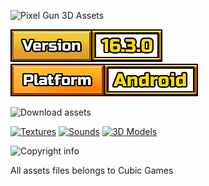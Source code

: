![Pixel Gun 3D Assets](https://i.imgur.com/ns9ZYxP.png)

[![Version: 16.3.0](/_media/info_version.png)]()
![Platform: Android](/_media/info_platform.png)

![Download assets](/_media/title_download.png)

[![Textures](/_media/btn_texture.png)](Extracted/Texture2D)
[![Sounds](/_media/btn_audio.png)](Extracted/AudioClip)
[![3D Models](/_media/btn_mesh.png)](Extracted/Mesh)

![Copyright info](/_media/title_copyright.png)

All assets files belongs to Cubic Games
